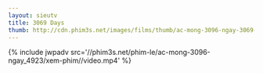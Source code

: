 ```yaml
---
layout: sieutv
title: 3069 Days
thumb: http://cdn.phim3s.net/images/films/thumb/ac-mong-3096-ngay-3069-days-2013.jpg
---
```

{% include jwpadv src='//phim3s.net/phim-le/ac-mong-3096-ngay_4923/xem-phim//video.mp4' %}